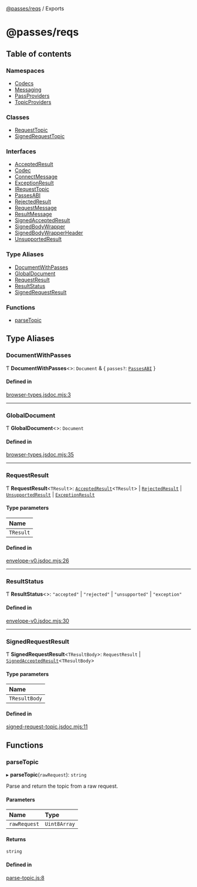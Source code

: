 [@passes/reqs](README.md) / Exports

# @passes/reqs

## Table of contents

### Namespaces

- [Codecs](modules/Codecs.md)
- [Messaging](modules/Messaging.md)
- [PassProviders](modules/PassProviders.md)
- [TopicProviders](modules/TopicProviders.md)

### Classes

- [RequestTopic](classes/RequestTopic.md)
- [SignedRequestTopic](classes/SignedRequestTopic.md)

### Interfaces

- [AcceptedResult](interfaces/AcceptedResult.md)
- [Codec](interfaces/Codec.md)
- [ConnectMessage](interfaces/ConnectMessage.md)
- [ExceptionResult](interfaces/ExceptionResult.md)
- [IRequestTopic](interfaces/IRequestTopic.md)
- [PassesABI](interfaces/PassesABI.md)
- [RejectedResult](interfaces/RejectedResult.md)
- [RequestMessage](interfaces/RequestMessage.md)
- [ResultMessage](interfaces/ResultMessage.md)
- [SignedAcceptedResult](interfaces/SignedAcceptedResult.md)
- [SignedBodyWrapper](interfaces/SignedBodyWrapper.md)
- [SignedBodyWrapperHeader](interfaces/SignedBodyWrapperHeader.md)
- [UnsupportedResult](interfaces/UnsupportedResult.md)

### Type Aliases

- [DocumentWithPasses](modules.md#documentwithpasses)
- [GlobalDocument](modules.md#globaldocument)
- [RequestResult](modules.md#requestresult)
- [ResultStatus](modules.md#resultstatus)
- [SignedRequestResult](modules.md#signedrequestresult)

### Functions

- [parseTopic](modules.md#parsetopic)

## Type Aliases

### DocumentWithPasses

Ƭ **DocumentWithPasses**\<\>: `Document` & \{ `passes?`: [`PassesABI`](interfaces/PassesABI.md)  }

#### Defined in

[browser-types.jsdoc.mjs:3](https://github.com/passes-org/passes/blob/d270bec/packages/reqs/src/browser-types.jsdoc.mjs#L3)

___

### GlobalDocument

Ƭ **GlobalDocument**\<\>: `Document`

#### Defined in

[browser-types.jsdoc.mjs:35](https://github.com/passes-org/passes/blob/d270bec/packages/reqs/src/browser-types.jsdoc.mjs#L35)

___

### RequestResult

Ƭ **RequestResult**\<`TResult`\>: [`AcceptedResult`](interfaces/AcceptedResult.md)\<`TResult`\> \| [`RejectedResult`](interfaces/RejectedResult.md) \| [`UnsupportedResult`](interfaces/UnsupportedResult.md) \| [`ExceptionResult`](interfaces/ExceptionResult.md)

#### Type parameters

| Name |
| :------ |
| `TResult` |

#### Defined in

[envelope-v0.jsdoc.mjs:26](https://github.com/passes-org/passes/blob/d270bec/packages/reqs/src/envelope-v0.jsdoc.mjs#L26)

___

### ResultStatus

Ƭ **ResultStatus**\<\>: ``"accepted"`` \| ``"rejected"`` \| ``"unsupported"`` \| ``"exception"``

#### Defined in

[envelope-v0.jsdoc.mjs:30](https://github.com/passes-org/passes/blob/d270bec/packages/reqs/src/envelope-v0.jsdoc.mjs#L30)

___

### SignedRequestResult

Ƭ **SignedRequestResult**\<`TResultBody`\>: `RequestResult` \| [`SignedAcceptedResult`](interfaces/SignedAcceptedResult.md)\<`TResultBody`\>

#### Type parameters

| Name |
| :------ |
| `TResultBody` |

#### Defined in

[signed-request-topic.jsdoc.mjs:11](https://github.com/passes-org/passes/blob/d270bec/packages/reqs/src/signed-request-topic.jsdoc.mjs#L11)

## Functions

### parseTopic

▸ **parseTopic**(`rawRequest`): `string`

Parse and return the topic from a raw request.

#### Parameters

| Name | Type |
| :------ | :------ |
| `rawRequest` | `Uint8Array` |

#### Returns

`string`

#### Defined in

[parse-topic.js:8](https://github.com/passes-org/passes/blob/d270bec/packages/reqs/src/parse-topic.js#L8)
